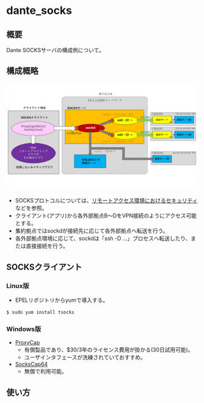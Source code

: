# dante_socks

## 概要
Dante SOCKSサーバの構成例について。

## 構成概略
![構成概略図](https://github.com/yhtigre/dante_socks/blob/imgs/imgs/fig01.png?raw=true)

- SOCKSプロトコルについては、[リモートアクセス環境におけるセキュリティ](https://www.ipa.go.jp/security/awareness/administrator/remote/index.html)などを参照。
- クライアント(アプリ)から各外部拠点B～DをVPN接続のようにアクセス可能とする。
- 集約拠点ではsockdが接続先に応じて各外部拠点へ転送を行う。
- 各外部拠点環境に応じて、sockdは「ssh -D ...」プロセスへ転送したり、または直接接続を行う。

## SOCKSクライアント

### Linux版
- EPELリポジトリからyumで導入する。
```Bash
$ sudo yum install tsocks
```

### Windows版
- [ProxyCap](http://www.proxycap.com/)
	- 有償製品であり、$30/3年のライセンス費用が掛かる(30日試用可能)。
	- ユーザインタフェースが洗練されていておすすめ。
- [SocksCap64](https://www.sockscap64.com/en/homepage/) 
	- 無償で利用可能。

## 使い方
